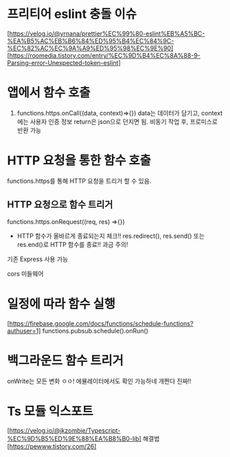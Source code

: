 # 프리티어 eslint 충돌 이슈

[https://velog.io/@yrnana/prettier%EC%99%80-eslint%EB%A5%BC-%EA%B5%AC%EB%B6%84%ED%95%B4%EC%84%9C-%EC%82%AC%EC%9A%A9%ED%95%98%EC%9E%90]
[https://roomedia.tistory.com/entry/%EC%9D%B4%EC%8A%88-9-Parsing-error-Unexpected-token-eslint]

# 앱에서 함수 호출

1. functions.https.onCall((data, context)=>{})
   data는 데이터가 담기고, context에는 사용자 인증 정보
   return은 json으로 던지면 됨. 비동기 작업 후, 프로미스로 반환 가능

# HTTP 요청을 통한 함수 호출

functions.https를 통해 HTTP 요청을 트리거 할 수 있음.

## HTTP 요청으로 함수 트리거

functions.https.onRequest((req, res) =>{})

- HTTP 함수가 올바르게 종료되는지 체크!! res.redirect(), res.send() 또는 res.end()로 HTTP 함수를 종료!! 과금 주의!

기존 Express 사용 가능

cors 미들웨어

# 일정에 따라 함수 실행

[https://firebase.google.com/docs/functions/schedule-functions?authuser=1]
functions.pubsub.schedule().onRun()

# 백그라운드 함수 트리거

onWrite는 모든 변화 ㅇㅇ!
에뮬레이터에서도 확인 가능하네 개쩐다 진짜!!

# Ts 모듈 익스포트

[https://velog.io/@jkzombie/Typescript-%EC%9D%B5%ED%9E%88%EA%B8%B0-lib]
해결법
[https://pewww.tistory.com/26]
